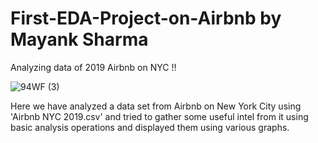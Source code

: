 # First-EDA-Project-on-Airbnb by Mayank Sharma
Analyzing data of 2019 Airbnb on NYC !!

![94WF (3)](https://user-images.githubusercontent.com/85400805/196157749-933033b0-f40a-4b10-9c4d-5c21714ebaba.gif)



Here we have analyzed a data set from Airbnb on New York City using 'Airbnb NYC 2019.csv' and tried to gather some useful intel from it using basic analysis operations and displayed them using various graphs.

